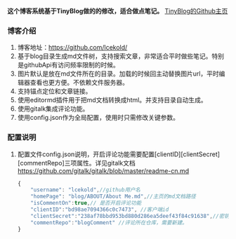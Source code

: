 **这个博客系统基于TinyBlog做的的修改，适合做点笔记。** [TinyBlog的Github主页](https://github.com/YangHanqing/tinyblog)

### 博客介绍
1. 博客地址：https://github.com/lcekold/
2. 基于blog目录生成md文件树，支持搜索文章，非常适合平时做些笔记。特别是githubApi有访问频率限制的时候。
3. 图片默认是放在md文件所在的目录。加载的时候回主动替换图片url，平时编辑器查看也更方便。不依赖文件服务器。
4. 支持锚点定位和文章链接。
5. 使用editormd插件用于把md文档转换成html。并支持目录自动生成。
6. 使用gitalk集成评论功能。
7. 使用config.json作为全局配置，使用时只需修改关键参数。

### 配置说明
1. 配置文件config.json说明，开启评论功能需要配置[clientID][clientSecret][commentRepo]三项属性。详见gitalk文档 https://github.com/gitalk/gitalk/blob/master/readme-cn.md
   
    ```js
    {
        "username": "lcekold",//github用户名
        "homePage": "blog/ABOUT/About Me.md",//主页的md文档路径
        "isCommentOn":true,// 是否开启评论功能
        "clientID":"bd98ae7094366c0c7473", //客户端id
        "clientSecret":"238af78bbd953bd880d286ea5deef43f84c91638",//密钥
        "commentRepo":"blogComment" //评论所在仓库，需要新建。
    }
    ```

    
    
